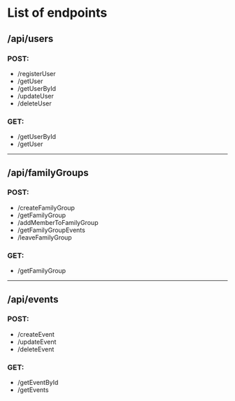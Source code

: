 # List of endpoints

## **/api/users**

### **POST:** 
- /registerUser
- /getUser
- /getUserById
- /updateUser
- /deleteUser

### **GET:** 
- /getUserById
- /getUser


--- 

## **/api/familyGroups**

### **POST:** 
- /createFamilyGroup
- /getFamilyGroup
- /addMemberToFamilyGroup
- /getFamilyGroupEvents
- /leaveFamilyGroup

### **GET:** 
- /getFamilyGroup


--- 

## **/api/events**

### **POST:** 
- /createEvent
- /updateEvent
- /deleteEvent

### **GET:** 
- /getEventById
- /getEvents


